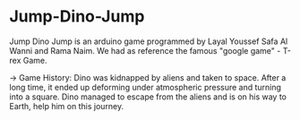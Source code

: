 # Jump-Dino-Jump

Jump Dino Jump is an arduino game programmed by Layal Youssef Safa Al Wanni and Rama Naim. 
We had as reference the famous "google game" - T-rex Game.

-> Game History:
Dino was kidnapped by aliens and taken to space. After a long time, it ended up deforming under atmospheric pressure and turning into a square.
Dino managed to escape from the aliens and is on his way to Earth, help him on this journey.
